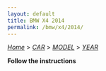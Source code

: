```yaml
---
layout: default
title: BMW X4 2014
permalink: /bmw/x4/2014/
---
```

[*Home*](/) > [*CAR*](/car/) > [*MODEL*](/car/model/) > [*YEAR*](/car/model/year/)

**Follow the instructions**